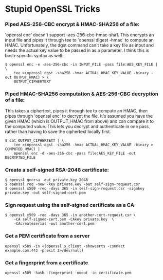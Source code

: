 # Stupid OpenSSL Tricks

### Piped AES-256-CBC encrypt & HMAC-SHA256 of a file:

'openssl enc' doesn't support -aes-256-cbc-hmac-sha1. This encrypts an input file and pipes it through tee to 'openssl digest -hmac' to compute an HMAC. Unfortunately, the dgst command can't take a key file as input and needs the actual key value to be passed in as a parameter. I think this is bash-specific syntax as well:

    $ openssl enc -e -aes-256-cbc -in INPUT_FILE -pass file:AES_KEY_FILE | \
        tee >(openssl dgst -sha256 -hmac ACTUAL_HMAC_KEY_VALUE -binary -out OUTPUT_HMAC) > \
        OUTPUT_CIPHERTEXT

### Piped HMAC-SHA256 computation & AES-256-CBC decryption of a file:

This takes a ciphertext, pipes it through tee to compute an HMAC, then pipes through 'openssl enc' to decrypt the file. It's assumed you have the given HMAC (which is OUTPUT_HMAC from above) and can compare it to the computed value. This lets you decrypt and authenticate in one pass, rather than having to save the ciphertext locally first.

    $ cat OUTPUT_CIPHERTEXT | \
        tee >(openssl dgst -sha256 -hmac ACTUAL_HMAC_KEY_VALUE -binary > COMPUTED_HMAC) |
        openssl enc -d -aes-256-cbc -pass file:AES_KEY_FILE -out DECRYPTED_FILE

### Create a self-signed RSA-2048 certificate:

    $ openssl genrsa -out private.key 2048
    $ openssl req -new -key private.key -out self-sign-request.csr
    $ openssl x509 -req -days 365 -in self-sign-request.csr -signkey private.key -out self-signed-cert.pem

### Sign request using the self-signed certificate as a CA:

    $ openssl x509 -req -days 365 -in another-cert-request.csr \
        -CA self-signed-cert.pem -CAkey private.key  \
        -CAcreateserial -out another-cert.pem

### Get a PEM certificate from a server

    openssl x509 -in <(openssl s_client -showcerts -connect example.com:443 -prexit 2>/dev/null)
    
### Get a fingerprint from a certificate

    openssl x509 -hash -fingerprint -noout -in certificate.pem
